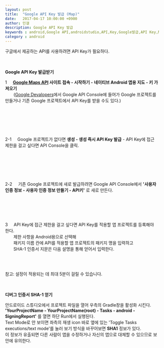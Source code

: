 ```yaml
---
layout: post
title:  "Google API Key 발급 (Map)"
date:   2017-04-17 10:00:00 +0900
author: 민갤
description: Google API Key 발급
keywords : android,Google API,androidstudio,API,Key,Google발급,API Key,Map 
category : android
---
```

구글에서 제공하는 API를 사용하려면 API Key가 필요하다.<br>
<br>
<br>

<strong class="h2">Google API Key 발급받기</strong><br>

1 &nbsp; &nbsp; <strong>[Google Maps API] 사이트 접속 - 시작하기 - 네이티브 Android 앱용 지도 - 키 가져오기</strong><br>
&nbsp; &nbsp; &nbsp; &nbsp;([Google Devalopers]에서 Google API Console에 들어가 Google 프로젝트를 만들거나 기존 Google 프로젝트에서 API Key를 받을 수도 있다.)<br>

<p class="t_center w50"><amp-img src="{{ "/img/post34/01.png" | prepend: site.baseurl }}" alt="시작하기" width="1351" height="768" layout="responsive"></amp-img></p><br>
<p class="t_center w50"><amp-img src="{{ "/img/post34/02.png" | prepend: site.baseurl }}" alt="네이티브 Android 앱용" width="1350" height="768" layout="responsive"></amp-img></p><br>
<p class="t_center w50"><amp-img src="{{ "/img/post34/03.png" | prepend: site.baseurl }}" alt="키 가져오기" width="1349" height="768" layout="responsive"></amp-img></p><br>

2-1 &nbsp; &nbsp; Google 프로젝트가 없다면 <strong>생성 - 생성 즉시 API Key 발급</strong> - API Key에 접근 제한을 걸고 싶다면 <span class="blue">API Console</span>을 클릭.<br>
<p class="t_center w50"><amp-img src="{{ "/img/post34/04.png" | prepend: site.baseurl }}" alt="프로젝트 선택/생성" width="1366" height="768" layout="responsive"></amp-img></p><br>
<p class="t_center w50"><amp-img src="{{ "/img/post34/05.png" | prepend: site.baseurl }}" alt="생성" width="1366" height="768" layout="responsive"></amp-img></p><br>
<p class="t_center w50"><amp-img src="{{ "/img/post34/07.png" | prepend: site.baseurl }}" alt="키 복사" width="1366" height="768" layout="responsive"></amp-img></p><br>

2-2 &nbsp; &nbsp; 기존 Google 프로젝트에 새로 발급하려면 Google API Console에서 <strong>'사용자 인증 정보 - 사용자 인증 정보 만들기 - API키'</strong> 로 새로 만든다.<br>
<p class="t_center w50"><amp-img src="{{ "/img/post34/11.png" | prepend: site.baseurl }}" alt="생성" width="832" height="435" layout="responsive"></amp-img></p><br>
<p class="t_center w50"><amp-img src="{{ "/img/post34/12.png" | prepend: site.baseurl }}" alt="키 복사" width="576" height="329" layout="responsive"></amp-img></p><br>
<br>

3 &nbsp; &nbsp; API Key에 접근 제한을 걸고 싶다면 API Key를 적용할 앱 프로젝트를 등록해야 한다.<br>
&nbsp; &nbsp; &nbsp; &nbsp;제한 사항을 Android용으로 선택해<br>
&nbsp; &nbsp; &nbsp; &nbsp;<span class="blue">패키지 이름</span> 칸에 API를 적용할 앱 프로젝트의 패키지 명을 입력하고<br>
&nbsp; &nbsp; &nbsp; &nbsp;<span class="blue">SHA-1 인증서 지문</span>은 다음 설명을 통해 얻어서 입력한다.<br>

<p class="t_center w50"><amp-img src="{{ "/img/post34/08.png" | prepend: site.baseurl }}" alt="API Key에 접근 제한" width="902" height="768" layout="responsive"></amp-img></p><br>
<p class="t_center w50"><amp-img src="{{ "/img/post34/10.png" | prepend: site.baseurl }}" alt="API Key에 접근 제한" width="652" height="183" layout="responsive"></amp-img></p><br>
<span class="red">참고: 설정이 적용되는 데 최대 5분이 걸릴 수 있습니다.</span><br>
<br>
<br>

<strong class="h2">디버그 인증서 SHA-1 얻기</strong><br>

안드로이드 스튜디오에서 프로젝트 파일을 열어 우측의 Gradle창을 활성화 시킨다.<br>
<strong>'YourProjectName - YourProjectName(root) - Tasks - android - <span class="red">SigningReport</span>'</strong> 를 열면 하단 Run에서 실행된다.<br>
Text Mode로 안 보이면 좌측의 재생 icon 바로 옆에 있는 <span class="blue">'Toggle Tasks executions/text mode'</span>를 눌러 보기 방식을 바꾸어보면 <strong class="red">SHA1</strong> 정보가 있다.<br>
이 정보가 유출되면 다른 사람이 앱을 수정하거나 자신의 앱으로 대체할 수 있으므로 보안에 유의한다.<br>

<p class="t_center w80"><amp-img src="{{ "/img/post34/09.png" | prepend: site.baseurl }}" alt="SigningReport" width="1366" height="768" layout="responsive"></amp-img></p><br>



[Google Maps API]: https://developers.google.com/maps/
[Google Devalopers]: https://developers.google.com/?hl=ko